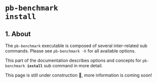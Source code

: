 # <code>pb-benchmark <b>install</b></code>

## 1. About
 
The `pb-benchmark` executable is composed of several inter-related sub commands. Please see `pb-benchmark -h` for all available options.

This part of the documentation describes options and concepts for <code>pb-benchmark <b>install</b></code> sub command in more detail.

This page is still under construction 👷, more information is coming soon!

<!--
The `pb-benchmark` executable is composed of several inter-related sub commands. Please see `pb-benchmark -h` for all available options.

This part of the documentation describes options and concepts for <code>pb-benchmark <b>install</b></code> sub command in more detail.

With minimal configuration, the **`install`** sub command enables you to download the pipeline's resource bundle locally. This is necessary when setting up the pipeline on a new target system or cluster. 

The pipeline uses a set of reference files to process the data. These reference files are required and need to be available on the local file system prior to execution. This command can be used to download any required reference files of the pipeline. 

Since most resource bundles are very large; we recommend using multiple threads for pulling reference files concurrently. The resource bundle can be very large so please ensure you have sufficent disk space prior to running this sub command.

**Please Note:** The resource bundle requires about X GB of available disk space. If you are running the pipeline on the Biowulf cluster, you do *NOT* need to download the pipeline's resource bundle. It is already accessible to all HPC users. This sub command is for users running the pipeline outside of the Biowulf cluster.

Downloading the resource bundle is fast and easy! In its most basic form, <code>pb-benchmark <b>install</b></code> only has *one required input*.

## 2. Synopsis
```text
$ pb-benchmark install [--help] [--dry-run] \
     [--force] [--threads] \
     --ref-path REF_PATH
```

The synopsis for each command shows its parameters and their usage. Optional parameters are shown in square brackets.

A user **must** provide a output directory for the reference file download  via the `--ref-path` argument. Once the download of the resource bundle  has completed, a new child directory called pb-benchmark will be created. This new directory will contain all of the pipeline's required reference files. The path to this new directory can be passed to the `--resource-bundle` option of the <code>pb-benchmark <b>run</b></code> subcomand. This allow users outside of Biowulf to run the pipeline.

Use you can always use the `-h` option for information on a specific command.

### 2.1 Required Arguments

`--ref-path REF_PATH` 
 
> **Path where the resource bundle will be downloaded.**  
> *type: path*
> 
> Any resouces defined in the 'config/install.json' will be pulled onto the local filesystem. After the files have been downloaded, a new directory with the name `pb-benchmark` will be created. It contains all the required reference files of the pipeline. The path to this new directory can be passed to the run sub command's `--resource-bundle` option. Please see the run sub command for more information.
> 
> ***Example:*** `--ref-path /data/$USER/refs`

### 2.2 Options

Each of the following arguments are optional and do not need to be provided. 

  `-h, --help`            
> **Display Help.**  
> *type: boolean flag*
> 
> Shows command's synopsis, help message, and an example command
> 
> ***Example:*** `--help`

---  
  `--dry-run`            
> **Dry run the pipeline.**  
> *type: boolean flag*
> 
> Displays what remote resources would be pulled. Does not execute anything!
>
> ***Example:*** `--dry-run`

---  
  `--force`            
> **Force downloads all files.**  
> *type: boolean flag*
> 
> By default, any files that do not exist locally are pulled; however if a previous instance of an install did not exit gracefully, it may be necessary to forcefully re-download all the files.
>
> ***Example:*** `--force`

---  
  `--threads`            
> **Number of threads to use for concurrent file downloads.**  
> *type: int*  
> *default: 2*  
> 
> Max number of threads to use for concurrent file downloads.
>
> ***Example:*** `--threads 12`

## 3. Example
```bash 
# Step 0.) Grab an interactive node,
# do not run on head node! 
srun -N 1 -n 1 --time=12:00:00 -p interactive --mem=24gb  --cpus-per-task=12 --pty bash
module purge
module load singularity snakemake

# Step 1.) Dry-run download of the resource bundle
  pb-benchmark install --ref-path /data/$USER/refs \
             --force \
             --dry-run \
             --threads 12

# Step 2.) Download the resource bundle,
# This command will NOT automatically submit
# a job to the cluster. As so, we recommend 
# submitting this next command to the cluster
# as a job. Download speeds will vary so it 
# is best to set the wall time to 2 days.
pb-benchmark install --ref-path /data/$USER/refs \
           --force \
           --threads 12

# Checkout the downloaded files
cd /data/$USER/refs
tree pb-benchmark
```
-->